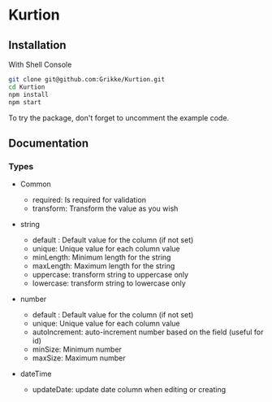 # Kurtion

## Installation
With Shell Console

```sh
git clone git@github.com:Grikke/Kurtion.git
cd Kurtion
npm install
npm start
```

To try the package, don't forget to uncomment the example code.

## Documentation

### Types

- Common
  * required: Is required for validation
  * transform: Transform the value as you wish

- string
  * default : Default value for the column (if not set)
  * unique: Unique value for each column value
  * minLength: Minimum length for the string
  * maxLength: Maximum length for the string
  * uppercase: transform string to uppercase only
  * lowercase: transform string to lowercase only 

- number
  * default : Default value for the column (if not set)
  * unique: Unique value for each column value
  * autoIncrement: auto-increment number based on the field (useful for id)
  * minSize: Minimum number
  * maxSize: Maximum number

- dateTime
  * updateDate: update date column when editing or creating